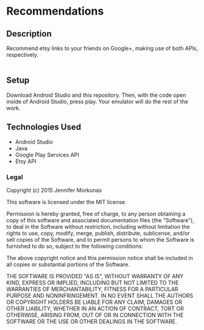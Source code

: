 # Recommendations

## Description

Recommend etsy links to your friends on Google+, making use of both APIs, respectively. <br><br>

## Setup

Download Android Studio and this repository. Then, with the code open inside of Android Studio, press play. Your emulator will do the rest of the work.

## Technologies Used

- Android Studio
- Java
- Google Play Services API
- Etsy API

### Legal

Copyright (c) 2015 Jennifer Morkunas

This software is licensed under the MIT license.

Permission is hereby granted, free of charge, to any person obtaining a copy
of this software and associated documentation files (the "Software"), to deal
in the Software without restriction, including without limitation the rights
to use, copy, modify, merge, publish, distribute, sublicense, and/or sell
copies of the Software, and to permit persons to whom the Software is
furnished to do so, subject to the following conditions:

The above copyright notice and this permission notice shall be included in
all copies or substantial portions of the Software.

THE SOFTWARE IS PROVIDED "AS IS", WITHOUT WARRANTY OF ANY KIND, EXPRESS OR
IMPLIED, INCLUDING BUT NOT LIMITED TO THE WARRANTIES OF MERCHANTABILITY,
FITNESS FOR A PARTICULAR PURPOSE AND NONINFRINGEMENT. IN NO EVENT SHALL THE
AUTHORS OR COPYRIGHT HOLDERS BE LIABLE FOR ANY CLAIM, DAMAGES OR OTHER
LIABILITY, WHETHER IN AN ACTION OF CONTRACT, TORT OR OTHERWISE, ARISING FROM,
OUT OF OR IN CONNECTION WITH THE SOFTWARE OR THE USE OR OTHER DEALINGS IN
THE SOFTWARE.
